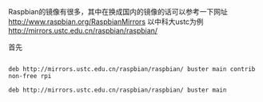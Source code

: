 Raspbian的镜像有很多，其中在换成国内的镜像的话可以参考一下网址
http://www.raspbian.org/RaspbianMirrors
以中科大ustc为例
http://mirrors.ustc.edu.cn/raspbian/raspbian/

首先
```bash

```

```
deb http://mirrors.ustc.edu.cn/raspbian/raspbian/ buster main contrib non-free rpi
```

```
deb http://mirrors.ustc.edu.cn/raspbian/raspbian/ buster main
```